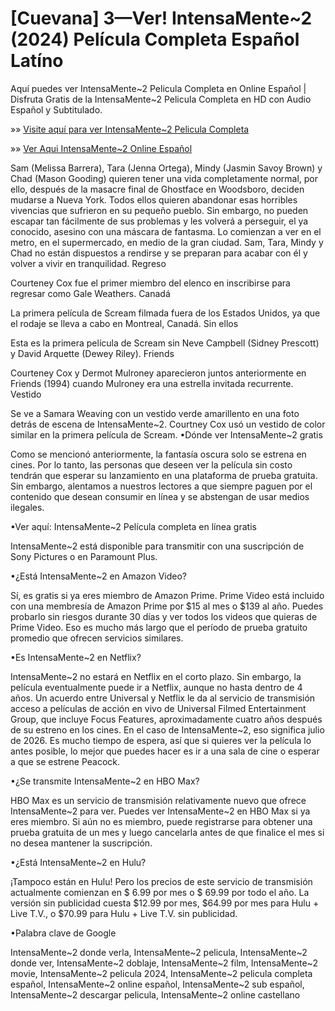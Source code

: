 # [Cuevana] 3—Ver! IntensaMente~2 (2024) Película Completa Español Latíno

Aquí puedes ver IntensaMente~2 Pelicula Completa en Online Español | Disfruta Gratis de la IntensaMente~2 Pelicula Completa en HD con Audio Español y Subtitulado.

»» [Visite aquí para ver IntensaMente~2 Pelicula Completa](https://amoviesflix.site/es/movie/1022789/inside-out-2)

»» [Ver Aqui IntensaMente~2 Online Español](https://amoviesflix.site/es/movie/1022789/inside-out-2)

Sam (Melissa Barrera), Tara (Jenna Ortega), Mindy (Jasmin Savoy Brown) y Chad (Mason Gooding) quieren tener una vida completamente normal, por ello, después de la masacre final de Ghostface en Woodsboro, deciden mudarse a Nueva York. Todos ellos quieren abandonar esas horribles vivencias que sufrieron en su pequeño pueblo. Sin embargo, no pueden escapar tan fácilmente de sus problemas y les volverá a perseguir, el ya conocido, asesino con una máscara de fantasma. Lo comienzan a ver en el metro, en el supermercado, en medio de la gran ciudad. Sam, Tara, Mindy y Chad no están dispuestos a rendirse y se preparan para acabar con él y volver a vivir en tranquilidad.
Regreso

Courteney Cox fue el primer miembro del elenco en inscribirse para regresar como Gale Weathers.
Canadá

La primera película de Scream filmada fuera de los Estados Unidos, ya que el rodaje se lleva a cabo en Montreal, Canadá.
Sin ellos

Esta es la primera película de Scream sin Neve Campbell (Sidney Prescott) y David Arquette (Dewey Riley).
Friends

Courteney Cox y Dermot Mulroney aparecieron juntos anteriormente en Friends (1994) cuando Mulroney era una estrella invitada recurrente.
Vestido

Se ve a Samara Weaving con un vestido verde amarillento en una foto detrás de escena de IntensaMente~2. Courtney Cox usó un vestido de color similar en la primera película de Scream.
•Dónde ver IntensaMente~2 gratis

Como se mencionó anteriormente, la fantasía oscura solo se estrena en cines. Por lo tanto, las personas que deseen ver la película sin costo tendrán que esperar su lanzamiento en una plataforma de prueba gratuita. Sin embargo, alentamos a nuestros lectores a que siempre paguen por el contenido que desean consumir en línea y se abstengan de usar medios ilegales.

•Ver aquí: IntensaMente~2 Película completa en línea gratis

IntensaMente~2 está disponible para transmitir con una suscripción de Sony Pictures o en Paramount Plus.

•¿Está IntensaMente~2 en Amazon Video?

Sí, es gratis si ya eres miembro de Amazon Prime. Prime Video está incluido con una membresía de Amazon Prime por $15 al mes o $139 al año. Puedes probarlo sin riesgos durante 30 días y ver todos los videos que quieras de Prime Video. Eso es mucho más largo que el período de prueba gratuito promedio que ofrecen servicios similares.

•Es IntensaMente~2 en Netflix?

IntensaMente~2 no estará en Netflix en el corto plazo. Sin embargo, la película eventualmente puede ir a Netflix, aunque no hasta dentro de 4 años. Un acuerdo entre Universal y Netflix le da al servicio de transmisión acceso a películas de acción en vivo de Universal Filmed Entertainment Group, que incluye Focus Features, aproximadamente cuatro años después de su estreno en los cines. En el caso de IntensaMente~2, eso significa julio de 2026. Es mucho tiempo de espera, así que si quieres ver la película lo antes posible, lo mejor que puedes hacer es ir a una sala de cine o esperar a que se estrene Peacock.

•¿Se transmite IntensaMente~2 en HBO Max?

HBO Max es un servicio de transmisión relativamente nuevo que ofrece IntensaMente~2 para ver. Puedes ver IntensaMente~2 en HBO Max si ya eres miembro. Si aún no es miembro, puede registrarse para obtener una prueba gratuita de un mes y luego cancelarla antes de que finalice el mes si no desea mantener la suscripción.

•¿Está IntensaMente~2 en Hulu?

¡Tampoco están en Hulu! Pero los precios de este servicio de transmisión actualmente comienzan en $ 6.99 por mes o $ 69.99 por todo el año. La versión sin publicidad cuesta $12.99 por mes, $64.99 por mes para Hulu + Live T.V., o $70.99 para Hulu + Live T.V. sin publicidad.

•Palabra clave de Google

IntensaMente~2 donde verla, IntensaMente~2 pelicula, IntensaMente~2 donde ver, IntensaMente~2 doblaje, IntensaMente~2 film, IntensaMente~2 movie, IntensaMente~2 pelicula 2024, IntensaMente~2 pelicula completa español, IntensaMente~2 online español, IntensaMente~2 sub español, IntensaMente~2 descargar pelicula, IntensaMente~2 online castellano
